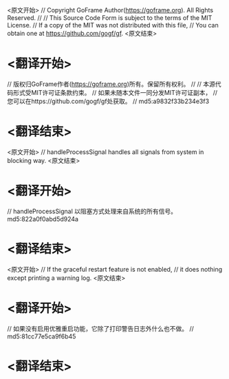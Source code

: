 
<原文开始>
// Copyright GoFrame Author(https://goframe.org). All Rights Reserved.
//
// This Source Code Form is subject to the terms of the MIT License.
// If a copy of the MIT was not distributed with this file,
// You can obtain one at https://github.com/gogf/gf.
<原文结束>

# <翻译开始>
// 版权归GoFrame作者(https://goframe.org)所有。保留所有权利。
//
// 本源代码形式受MIT许可证条款约束。
// 如果未随本文件一同分发MIT许可证副本，
// 您可以在https://github.com/gogf/gf处获取。
// md5:a9832f33b234e3f3
# <翻译结束>


<原文开始>
// handleProcessSignal handles all signals from system in blocking way.
<原文结束>

# <翻译开始>
// handleProcessSignal 以阻塞方式处理来自系统的所有信号。 md5:822a0f0abd5d924a
# <翻译结束>


<原文开始>
		// If the graceful restart feature is not enabled,
		// it does nothing except printing a warning log.
<原文结束>

# <翻译开始>
// 如果没有启用优雅重启功能，它除了打印警告日志外什么也不做。
// md5:81cc77e5ca9f6b45
# <翻译结束>

